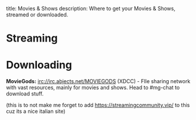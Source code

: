 title: Movies & Shows
description: Where to get your Movies & Shows, streamed or downloaded.

# Streaming


# Downloading

**MovieGods:** [irc://irc.abjects.net/MOVIEGODS](irc://irc.abjects.net/MOVIEGODS) (XDCC) - 
FIle sharing network with vast resources, mainly for movies and shows. Head to #mg-chat to download stuff.


(this is to not make me forget to add https://streamingcommunity.vip/ to this cuz its a nice italian site)
